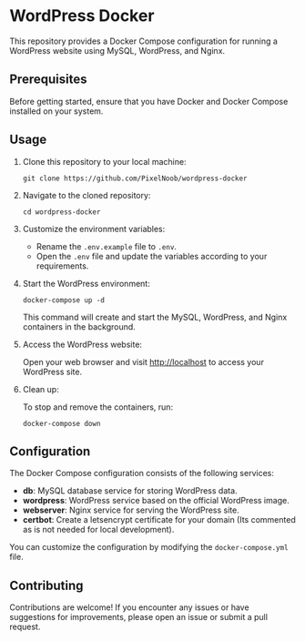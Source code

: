 # WordPress Docker

This repository provides a Docker Compose configuration for running a WordPress website using MySQL, WordPress, and Nginx.

## Prerequisites

Before getting started, ensure that you have Docker and Docker Compose installed on your system.

## Usage

1. Clone this repository to your local machine:

   ```shell
   git clone https://github.com/PixelNoob/wordpress-docker
   ```

2. Navigate to the cloned repository:

   ```shell
   cd wordpress-docker
   ```

3. Customize the environment variables:

   - Rename the `.env.example` file to `.env`.
   - Open the `.env` file and update the variables according to your requirements.

4. Start the WordPress environment:

   ```shell
   docker-compose up -d
   ```

   This command will create and start the MySQL, WordPress, and Nginx containers in the background.

5. Access the WordPress website:

   Open your web browser and visit [http://localhost](http://localhost) to access your WordPress site.

6. Clean up:

   To stop and remove the containers, run:

   ```shell
   docker-compose down
   ```

## Configuration

The Docker Compose configuration consists of the following services:

- **db**: MySQL database service for storing WordPress data.
- **wordpress**: WordPress service based on the official WordPress image.
- **webserver**: Nginx service for serving the WordPress site.
- **certbot**: Create a letsencrypt certificate for your domain (Its commented as is not needed for local development).

You can customize the configuration by modifying the `docker-compose.yml` file.

## Contributing

Contributions are welcome! If you encounter any issues or have suggestions for improvements, please open an issue or submit a pull request.
